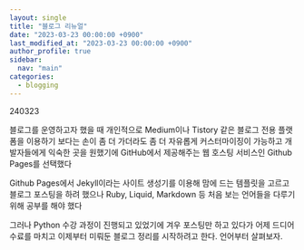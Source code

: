 ```yaml
---
layout: single
title: "블로그 리뉴얼"
date: "2023-03-23 00:00:00 +0900"
last_modified_at: "2023-03-23 00:00:00 +0900"
author_profile: true
sidebar:
  nav: "main"
categories:
  - blogging
---
```


240323

블로그를 운영하고자 했을 때 개인적으로 Medium이나 Tistory 같은 블로그 전용 플랫폼을 이용하기 보다는  손이 좀 더 가더라도 좀 더 자유롭게 커스터마이징이 가능하고 개발자들에게 익숙한 곳을 원했기에 GitHub에서 제공해주는 웹 호스팅 서비스인 Github Pages를 선택했다

Github Pages에서 Jekyll이라는 사이트 생성기를 이용해 맘에 드는 템플릿을 고르고 블로그 포스팅을 하려 했으나  Ruby, Liquid, Markdown 등 처음 보는 언어들을 다루기 위해 공부를 해야 했다

그러나 Python 수강 과정이 진행되고 있었기에 겨우 포스팅만 하고 있다가 어제 드디어 수료를 마치고 이제부터 미뤄둔 블로그 정리를 시작하려고 한다. 언어부터 살펴보자.

 
